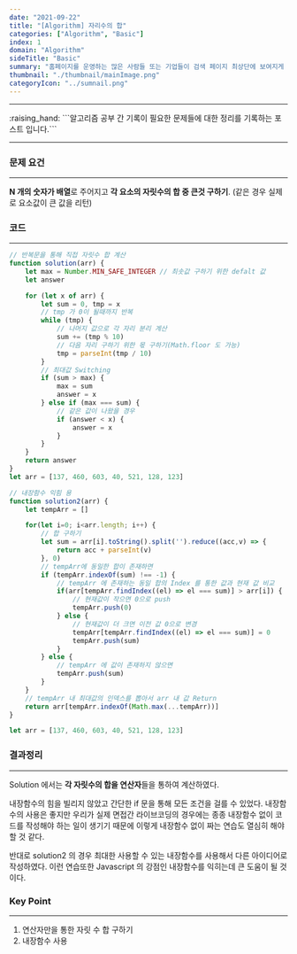 ```yaml
---
date: "2021-09-22"
title: "[Algorithm] 자리수의 합"
categories: ["Algorithm", "Basic"]
index: 1
domain: "Algorithm"
sideTitle: "Basic"
summary: "홈페이지를 운영하는 많은 사람들 또는 기업들이 검색 페이지 최상단에 보여지게 하기 위해 어떤 최적화 작업을 하는지 알아보자."
thumbnail: "./thumbnail/mainImage.png"
categoryIcon: "../sumnail.png"
---
```


<hr>
:raising_hand:  ```알고리즘 공부 간 기록이 필요한 문제들에 대한 정리를 기록하는 포스트 입니다.```
<hr>

### 문제 요건
***
**N 개의 숫자가 배열**로 주어지고 **각 요소의 자릿수의 합 중 큰것 구하기**. (같은 경우 실제로 요소값이 큰 값을 리턴)

### 코드
***

```javascript
// 반복문을 통해 직접 자릿수 합 계산
function solution(arr) {
    let max = Number.MIN_SAFE_INTEGER // 최솟값 구하기 위한 defalt 값
    let answer

    for (let x of arr) {
        let sum = 0, tmp = x
        // tmp 가 0이 될때까지 반복
        while (tmp) {
            // 나머지 값으로 각 자리 분리 계산
            sum += (tmp % 10)
            // 다음 자리 구하기 위한 몫 구하기(Math.floor 도 가능)
            tmp = parseInt(tmp / 10)
        }
        // 최대값 Switching 
        if (sum > max) {
            max = sum
            answer = x
        } else if (max === sum) {
            // 같은 값이 나왔을 경우
            if (answer < x) {
                answer = x
            }
        }
    }
    return answer
}
let arr = [137, 460, 603, 40, 521, 128, 123]
```

```javascript
// 내장함수 익힘 용
function solution2(arr) {
    let tempArr = []

    for(let i=0; i<arr.length; i++) {
        // 합 구하기
        let sum = arr[i].toString().split('').reduce((acc,v) => {
            return acc + parseInt(v)
        }, 0)
        // tempArr에 동일한 합이 존재하면
        if (tempArr.indexOf(sum) !== -1) {
            // tempArr 에 존재하는 동일 합의 Index 를 통한 값과 현재 값 비교
            if(arr[tempArr.findIndex((el) => el === sum)] > arr[i]) {
                // 현재값이 작으면 0으로 push
                tempArr.push(0)
            } else {
                // 현재값이 더 크면 이전 값 0으로 변경
                tempArr[tempArr.findIndex((el) => el === sum)] = 0
                tempArr.push(sum)
            }
        } else {
            // tempArr 에 값이 존재하지 않으면
            tempArr.push(sum)
        }
    }
    // tempArr 내 최대값의 인덱스를 뽑아서 arr 내 값 Return
    return arr[tempArr.indexOf(Math.max(...tempArr))]
}

let arr = [137, 460, 603, 40, 521, 128, 123]
```

### 결과정리
***

Solution 에서는 **각 자릿수의 합을 연산자**들을 통하여 계산하였다.

내장함수의 힘을 빌리지 않았고 간단한 if 문을 통해 모든 조건을 걸를 수 있었다.
내장함수의 사용은 좋지만 우리가 실제 면접간 라이브코딩의 경우에는 종종 내장함수 없이 코드를 작성해야 하는 일이 생기기 때문에 이렇게 내장함수 없이 짜는 연습도 열심히 해야 할 것 같다.

반대로 solution2 의 경우 최대한 사용할 수 있는 내장함수를 사용해서 다른 아이디어로 작성하였다.
이런 연습또한 Javascript 의 강점인 내장함수를 익히는데 큰 도움이 될 것이다.

### Key Point
***

1. 연산자만을 통한 자릿 수 합 구하기
2. 내장함수 사용
